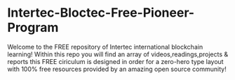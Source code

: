 # Intertec-Bloctec-Free-Pioneer-Program

Welcome to the FREE repository of Intertec international blockchain learning! Within this repo you will find an array of videos,readings,projects & reports
this FREE ciriculum is designed in order for a zero-hero type layout with 100% free resources provided by an amazing open source community!
